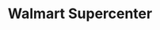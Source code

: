 ---
title: "Walmart Supercenter"
url: /jacksonville/walmart-supercenter-phillips-highway/
shop: Supermarkt
---